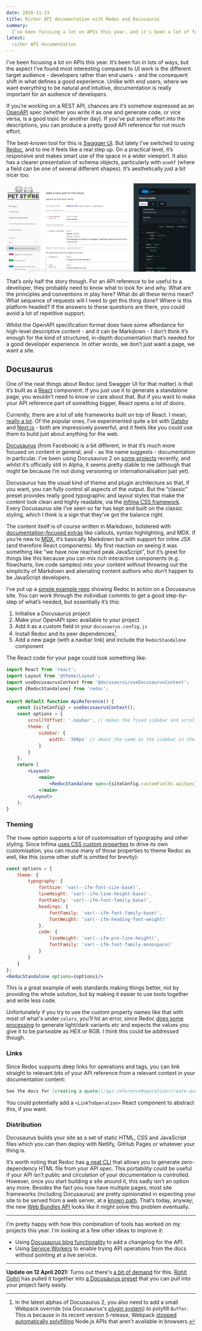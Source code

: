 ```yaml
---
date: 2020-11-23
title: Richer API documentation with Redoc and Docusaurus
summary:
  I’ve been focusing a lot on APIs this year, and it's been a lot of fun. With documentation being really important for an audience of developers, I've been using Redoc to document the API itself and building a full site around it with Docusaurus.
latest:
  richer API documentation
---
```


I’ve been focusing a lot on APIs this year. It’s been fun in lots of ways, but the aspect I’ve found most interesting compared to UI work is the different target audience - developers rather than end users - and the consequent shift in what defines a good experience. Unlike with end users, where we want everything to be natural and intuitive, documentation is really important for an audience of developers.

If you’re working on a REST API, chances are it’s somehow expressed as an [OpenAPI](https://www.openapis.org/) spec (whether you write it as one and generate code, or vice versa, is a good topic for another day). If you’ve put some effort into the descriptions, you can produce a pretty good API reference for not much effort.

The best-known tool for this is [Swagger UI](https://github.com/swagger-api/swagger-ui). But lately I’ve switched to using [Redoc](https://github.com/Redocly/redoc), and to me it feels like a real step up. On a practical level, it’s responsive and makes smart use of the space in a wider viewport. It also has a clearer presentation of schema objects, particularly with `oneOf` (where a field can be one of several different shapes). It’s aesthetically just a bit nicer too.

![Screenshot of Redoc rendering the Petstore API](/static/blog/redoc-screenshot.png)

That’s only half the story though. For an API reference to be useful to a developer, they probably need to know what to look for and why. What are the principles and conventions in play here? What do all these terms mean? What sequence of requests will I need to get this thing done? Where is this platform headed? If the answers to these questions are there, you could avoid a lot of repetitive support.

Whilst the OpenAPI specification format does have some affordance for high-level descriptive content - and it can be Markdown - I don’t think it’s enough for the kind of structured, in-depth documentation that’s needed for a good developer experience. In other words, we don’t just want a page, we want a site.

## Docusaurus
One of the neat things about Redoc (and Swagger UI for that matter) is that it’s built as a [React](https://reactjs.org/) component. If you just use it to generate a standalone page, you wouldn’t need to know or care about that. But if you want to make your API reference part of something bigger, React opens a lot of doors.

Currently, there are a lot of site frameworks built on top of React. I mean, [really a lot](https://jamstack.org/generators/). Of the popular ones, I’ve experimented quite a bit with [Gatsby](https://www.gatsbyjs.com/) and [Next.js](https://nextjs.org/) - both are impressively powerful, and it feels like you could use them to build just about anything for the web.

[Docusaurus](https://v2.docusaurus.io) (from Facebook) is a bit different, in that it’s much more focused on content in general, and - as the name suggests - documentation in particular. I’ve been using Docusaurus 2 on [some projects](https://liquibase-linter.dev) recently, and whilst it’s officially still in Alpha, it seems pretty stable to me (although that might be because I’m not doing versioning or internationalisation just yet).

Docusaurus has the usual kind of theme and plugin architecture so that, if you want, you can fully control all aspects of the output. But the “classic” preset provides really good typographic and layout styles that make the content look clean and highly readable, via the [Infima CSS framework](https://facebookincubator.github.io/infima/). Every Docusaurus site I’ve seen so far has kept and built on the classic styling, which I think is a sign that they’ve got the balance right.

The content itself is of course written in Markdown, bolstered with [documentation-focused extras](https://v2.docusaurus.io/docs/markdown-features) like callouts, syntax highlighting, and MDX. If you’re new to [MDX](https://mdxjs.com), it’s basically Markdown but with support for inline JSX (and therefore React components). My first reaction on seeing it was something like “we have now reached peak JavaScript”, but it’s great for things like this because you can mix rich interactive components (e.g. flowcharts, live code samples) into your content without throwing out the simplicity of Markdown and alienating content authors who don’t happen to be JavaScript developers.

I’ve put up a [simple example repo](https://github.com/davidjgoss/docusaurus-redoc-example) showing Redoc in action on a Docusaurus site. You can work through the individual commits to get a good step-by-step of what’s needed, but essentially it’s this:

1. Initialise a Docusaurus project
2. Make your OpenAPI spec available to your project
3. Add it as a custom field in your `docusaurus.config.js`
4. Install Redoc and its peer dependencies[^buffer-polyfill]
5. Add a new page (with a navbar link) and include the `RedocStandalone` component

[^buffer-polyfill]: In the latest alphas of Docusaurus 2, you also need to add a small Webpack override (via Docusaurus's [plugin system](https://v2.docusaurus.io/docs/lifecycle-apis#configurewebpackconfig-isserver-utils)) to polyfill `Buffer`. This is because in its recent version 5 release, Webpack [stopped automatically polyfilling](https://blog.sindresorhus.com/webpack-5-headache-b6ac24973bf1) Node.js APIs that aren't available in browsers.

The React code for your page could look something like:

```jsx
import React from 'react';
import Layout from '@theme/Layout';
import useDocusaurusContext from '@docusaurus/useDocusaurusContext';
import {RedocStandalone} from 'redoc';

export default function ApiReference() {
    const {siteConfig} = useDocusaurusContext();
    const options = {
        scrollYOffset: '.navbar', // makes the fixed sidebar and scrolling play nicey with docusaurus navbar
        theme: {
            sidebar: {
                width: '300px' // about the same as the sidebar in the docs area, for consistency
            }
        }
    };
    return (
        <Layout>
            <main>
                <RedocStandalone spec={siteConfig.customFields.apiSpec} options={options}/>
            </main>
        </Layout>
    );
}
```

### Theming

The `theme` option supports a lot of customisation of typography and other styling. Since Infima [uses CSS custom properties](https://v2.docusaurus.io/docs/styling-layout#styling-your-site-with-infima) to drive its own customisation, you can reuse many of those properties to theme Redoc as well, like this (some other stuff is omitted for brevity):

```jsx
const options = {
    theme: {
        typography: {
            fontSize: 'var(--ifm-font-size-base)',
            lineHeight: 'var(--ifm-line-height-base)',
            fontFamily: 'var(--ifm-font-family-base)',
            headings: {
                fontFamily: 'var(--ifm-font-family-base)',
                fontWeight: 'var(--ifm-heading-font-weight)'
            },
            code: {
                lineHeight: 'var(--ifm-pre-line-height)',
                fontFamily: 'var(--ifm-font-family-monospace)'
            }
        }
    }
};
<RedocStandalone options={options}/>
```

This is a great example of web standards making things better, not by providing the whole solution, but by making it easier to use tools together and write less code.

Unfortunately if you try to use the custom property names like that with most of what's under `colors`, you’ll hit an error, since Redoc [does some processing](https://github.com/Redocly/redoc/blob/master/src/theme.ts#L18) to generate light/dark variants etc and expects the values you give it to be parseable as HEX or RGB. I think this could be addressed though.

### Links

Since Redoc supports deep links for operations and tags, you can link straight to relevant bits of your API reference from a relevant context in your documentation content:

```markdown
See the docs for [creating a quote](/api-reference#operation/create-quote).
```

You could potentially add a `<LinkToOperation>` React component to abstract this, if you want.

### Distribution

Docusaurus builds your site as a set of static HTML, CSS and JavaScript files which you can then deploy with Netlify, GitHub Pages or whatever your thing is.

It’s worth noting that Redoc has [a neat CLI](https://github.com/Redocly/redoc/tree/master/cli) that allows you to generate zero-dependency HTML file from your API spec. This portability could be useful if your API isn’t public and circulation of your documentation is controlled. However, once you start building a site around it, this sadly isn’t an option any more. Besides the fact you now have multiple pages, most site frameworks (including Docusaurus) are pretty opinionated in expecting your site to be served from a web server, at a [known path](https://github.com/gatsbyjs/gatsby/discussions/14161). That’s today, anyway; the new [Web Bundles API](https://web.dev/web-bundles/) looks like it might solve this problem eventually.

- - - 

I'm pretty happy with how this combination of tools has worked on my projects this year. I'm looking at a few other ideas to improve it:

- Using [Docusaurus blog functionality](https://v2.docusaurus.io/docs/blog) to add a changelog for the API.
- Using [Service Workers](https://developer.mozilla.org/en-US/docs/Web/API/Service_Worker_API) to enable trying API operations from the docs without pointing at a live service.

- - -

**Update on 12 April 2021:** Turns out there's [a bit of demand](https://github.com/facebook/docusaurus/issues/638) for this. [Rohit Gohri](https://github.com/rohit-gohri) has pulled it together into [a Docusaurus preset](https://www.npmjs.com/package/redocusaurus) that you can pull into your project fairly easily.
